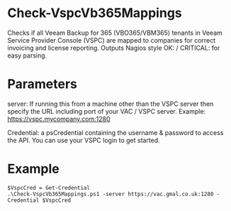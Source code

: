 # Check-VspcVb365Mappings
Checks if all Veeam Backup for 365 (VBO365/VBM365) tenants in Veeam Service Provider Console (VSPC) are mapped to companies for correct invoicing and license reporting. Outputs Nagios style OK: / CRITICAL: for easy parsing. 

# Parameters
server: If running this from a machine other than the VSPC server then specify the URL including port of your VAC / VSPC server.  Example: https://vspc.mycompany.com:1280 

Credential: a psCredential containing the username & password to access the API.  You can use your VSPC login to get started. 


# Example
```
$VspcCred = Get-Credential
.\Check-VspcVb365Mappings.ps1 -server https://vac.gmal.co.uk:1280 -Credential $VspcCred
```
